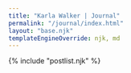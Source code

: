 ```yaml
---
title: "Karla Walker | Journal"
permalink: "/journal/index.html"
layout: "base.njk"
templateEngineOverride: njk, md
---
```


{% include "postlist.njk" %}
